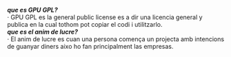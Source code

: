 ***que es GPU GPL?***  
· GPU GPL es la general public license es a dir una licencia general y publica en la cual tothom pot copiar el codi i utilitzarlo.  
***que es el anim de lucre?***  
· El anim de lucre es cuan una persona comença un projecta amb intencions de guanyar diners aixo ho fan principalment las empresas.  
